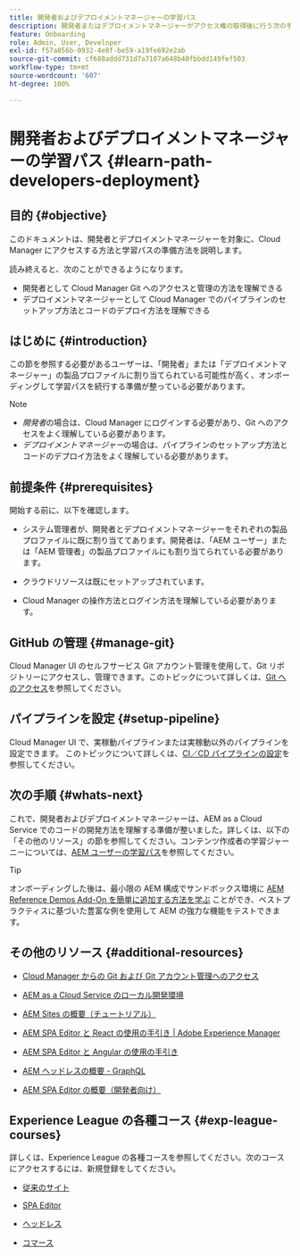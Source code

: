 ```yaml
---
title: 開発者およびデプロイメントマネージャーの学習パス
description: 開発者またはデプロイメントマネージャーがアクセス権の取得後に行う次の手順について説明します。
feature: Onboarding
role: Admin, User, Developer
exl-id: f57a856b-0932-4e8f-be59-a19fe692e2ab
source-git-commit: cf688addd731d7a7107a648b40fbbdd149fef503
workflow-type: tm+mt
source-wordcount: '607'
ht-degree: 100%

---
```


# 開発者およびデプロイメントマネージャーの学習パス {#learn-path-developers-deployment}

## 目的 {#objective}

このドキュメントは、開発者とデプロイメントマネージャーを対象に、Cloud Manager にアクセスする方法と学習パスの準備方法を説明します。

読み終えると、次のことができるようになります。

* 開発者として Cloud Manager Git へのアクセスと管理の方法を理解できる
* デプロイメントマネージャーとして Cloud Manager でのパイプラインのセットアップ方法とコードのデプロイ方法を理解できる

## はじめに {#introduction}

この節を参照する必要があるユーザーは、「開発者」または「デプロイメントマネージャー」の製品プロファイルに割り当てられている可能性が高く、オンボーディングして学習パスを続行する準備が整っている必要があります。

>[!NOTE]
>* *開発者*&#x200B;の場合は、Cloud Manager にログインする必要があり、Git へのアクセスをよく理解している必要があります。
>* *デプロイメントマネージャー*&#x200B;の場合は、パイプラインのセットアップ方法とコードのデプロイ方法をよく理解している必要があります。


## 前提条件 {#prerequisites}

開始する前に、以下を確認します。

* システム管理者が、開発者とデプロイメントマネージャーをそれぞれの製品プロファイルに既に割り当ててあります。開発者は、「AEM ユーザー」または「AEM 管理者」の製品プロファイルにも割り当てられている必要があります。
* クラウドリソースは既にセットアップされています。

* Cloud Manager の操作方法とログイン方法を理解している必要があります。

## GitHub の管理 {#manage-git}

Cloud Manager UI のセルフサービス Git アカウント管理を使用して、Git リポジトリーにアクセスし、管理できます。このトピックについて詳しくは、[Git へのアクセス](https://experienceleague.adobe.com/docs/experience-manager-cloud-service/implementing/managing-code/accessing-git.html?lang=ja)を参照してください。

## パイプラインを設定 {#setup-pipeline}

Cloud Manager UI で、実稼動パイプラインまたは実稼動以外のパイプラインを設定できます。
このトピックについて詳しくは、[CI／CD パイプラインの設定](https://experienceleague.adobe.com/docs/experience-manager-cloud-service/implementing/using-cloud-manager/configure-pipeline.html?lang=ja)を参照してください。

## 次の手順 {#whats-next}

これで、開発者およびデプロイメントマネージャーは、AEM as a Cloud Service でのコードの開発方法を理解する準備が整いました。詳しくは、以下の「その他のリソース」の節を参照してください。コンテンツ作成者の学習ジャーニーについては、[AEM ユーザーの学習パス](/help/journey-onboarding/sysadmin/learning-path-aem-users.md)を参照してください。

>[!TIP]
>
>オンボーディングした後は、最小限の AEM 構成でサンドボックス環境に [AEM Reference Demos Add-On を簡単に追加する方法を学ぶ](/help/journey-sites/demos-add-on/overview.md) ことができ、ベストプラクティスに基づいた豊富な例を使用して AEM の強力な機能をテストできます。

## その他のリソース {#additional-resources}

* [Cloud Manager からの Git および Git アカウント管理へのアクセス](https://experienceleague.adobe.com/docs/experience-manager-cloud-service/implementing/managing-code/accessing-git.html?lang=en)

* [AEM as a Cloud Service のローカル開発環境](https://experienceleague.adobe.com/docs/experience-manager-learn/cloud-service/local-development-environment-set-up/overview.html?lang=ja)

* [AEM Sites の概要（チュートリアル）](https://experienceleague.adobe.com/docs/experience-manager-learn/getting-started-wknd-tutorial-develop/overview.html?lang=ja)

* [AEM SPA Editor と React の使用の手引き | Adobe Experience Manager](https://experienceleague.adobe.com/docs/experience-manager-learn/getting-started-with-aem-headless/spa-editor/react/overview.html?lang=ja)

* [AEM SPA Editor と Angular の使用の手引き](https://experienceleague.adobe.com/docs/experience-manager-learn/getting-started-with-aem-headless/spa-editor/angular/overview.html?lang=ja)

* [AEM ヘッドレスの概要 - GraphQL](https://experienceleague.adobe.com/docs/experience-manager-learn/getting-started-with-aem-headless/graphql/overview.html?lang=ja)

* [AEM SPA Editor の概要（開発者向け）](https://experienceleague.adobe.com/?Solution=Experience+Manager&amp;Solution=Experience+Manager+Sites&amp;Solution=Experience+Manager+Forms&amp;Solution=Experience+Manager+Screens?lang=ja#courses)

## Experience League の各種コース {#exp-league-courses}

詳しくは、Experience League の各種コースを参照してください。次のコースにアクセスするには、新規登録をしてください。

* [従来のサイト](https://experienceleague.adobe.com/?Solution=Experience+Manager&amp;Solution=Experience+Manager+Sites&amp;Solution=Experience+Manager+Forms&amp;Solution=Experience+Manager+Screens?lang=ja#courses)

* [SPA Editor](https://experienceleague.adobe.com/?Solution=Experience+Manager&amp;Solution=Experience+Manager+Sites&amp;Solution=Experience+Manager+Forms&amp;Solution=Experience+Manager+Screens?lang=ja#courses)

* [ヘッドレス](https://experienceleague.adobe.com/?Solution=Experience+Manager&amp;Solution=Experience+Manager+Sites&amp;Solution=Experience+Manager+Forms&amp;Solution=Experience+Manager+Screens?lang=ja#courses)

* [コマース](https://experienceleague.adobe.com/?Solution=Experience+Manager&amp;Solution=Experience+Manager+Sites&amp;Solution=Experience+Manager+Forms&amp;Solution=Experience+Manager+Screens?lang=ja#courses)
